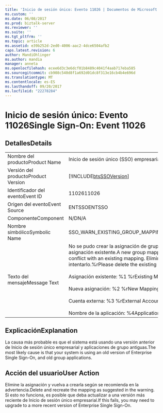 ```yaml
---
title: 'Inicio de sesión único: Evento 11026 | Documentos de Microsoft'
ms.custom: ''
ms.date: 06/08/2017
ms.prod: biztalk-server
ms.reviewer: ''
ms.suite: ''
ms.tgt_pltfrm: ''
ms.topic: article
ms.assetid: e39b252d-2ed0-4006-aac2-4dce6504afb2
caps.latest.revision: 6
author: MandiOhlinger
ms.author: mandia
manager: anneta
ms.openlocfilehash: ecee6d3c3e6dcf01b8489c4041f4aab717eba585
ms.sourcegitcommit: cb908c540d8f1a692d01dc8f313e16cb4b4e696d
ms.translationtype: MT
ms.contentlocale: es-ES
ms.lasthandoff: 09/20/2017
ms.locfileid: "22278284"
---
```

# <a name="single-sign-on-event-11026"></a><span data-ttu-id="95e39-102">Inicio de sesión único: Evento 11026</span><span class="sxs-lookup"><span data-stu-id="95e39-102">Single Sign-On: Event 11026</span></span>
## <a name="details"></a><span data-ttu-id="95e39-103">Detalles</span><span class="sxs-lookup"><span data-stu-id="95e39-103">Details</span></span>  
  
|||  
|-|-|  
|<span data-ttu-id="95e39-104">Nombre del producto</span><span class="sxs-lookup"><span data-stu-id="95e39-104">Product Name</span></span>|<span data-ttu-id="95e39-105">Inicio de sesión único (SSO) empresarial</span><span class="sxs-lookup"><span data-stu-id="95e39-105">Enterprise Single Sign-On</span></span>|  
|<span data-ttu-id="95e39-106">Versión del producto</span><span class="sxs-lookup"><span data-stu-id="95e39-106">Product Version</span></span>|[!INCLUDE[btsSSOVersion](../includes/btsssoversion-md.md)]|  
|<span data-ttu-id="95e39-107">Identificador del evento</span><span class="sxs-lookup"><span data-stu-id="95e39-107">Event ID</span></span>|<span data-ttu-id="95e39-108">11026</span><span class="sxs-lookup"><span data-stu-id="95e39-108">11026</span></span>|  
|<span data-ttu-id="95e39-109">Origen del evento</span><span class="sxs-lookup"><span data-stu-id="95e39-109">Event Source</span></span>|<span data-ttu-id="95e39-110">ENTSSO</span><span class="sxs-lookup"><span data-stu-id="95e39-110">ENTSSO</span></span>|  
|<span data-ttu-id="95e39-111">Componente</span><span class="sxs-lookup"><span data-stu-id="95e39-111">Component</span></span>|<span data-ttu-id="95e39-112">N/D</span><span class="sxs-lookup"><span data-stu-id="95e39-112">N/A</span></span>|  
|<span data-ttu-id="95e39-113">Nombre simbólico</span><span class="sxs-lookup"><span data-stu-id="95e39-113">Symbolic Name</span></span>|<span data-ttu-id="95e39-114">SSO_WARN_EXISTING_GROUP_MAPPING</span><span class="sxs-lookup"><span data-stu-id="95e39-114">SSO_WARN_EXISTING_GROUP_MAPPING</span></span>|  
|<span data-ttu-id="95e39-115">Texto del mensaje</span><span class="sxs-lookup"><span data-stu-id="95e39-115">Message Text</span></span>|<span data-ttu-id="95e39-116">No se pudo crear la asignación de grupo nueva debido a un conflicto con una asignación existente.</span><span class="sxs-lookup"><span data-stu-id="95e39-116">A new group mapping could not be created because there is a conflict with an existing mapping.</span></span> <span data-ttu-id="95e39-117">Elimine la asignación existente y vuelva a intentarlo.%r</span><span class="sxs-lookup"><span data-stu-id="95e39-117">Please delete the existing mapping and try again.%r</span></span><br /><br /> <span data-ttu-id="95e39-118">Asignación existente: %1 %r</span><span class="sxs-lookup"><span data-stu-id="95e39-118">Existing Mapping: %1%r</span></span><br /><br /> <span data-ttu-id="95e39-119">Nueva asignación: %2 %r</span><span class="sxs-lookup"><span data-stu-id="95e39-119">New Mapping: %2%r</span></span><br /><br /> <span data-ttu-id="95e39-120">Cuenta externa: %3 %r</span><span class="sxs-lookup"><span data-stu-id="95e39-120">External Account: %3%r</span></span><br /><br /> <span data-ttu-id="95e39-121">Nombre de la aplicación: %4</span><span class="sxs-lookup"><span data-stu-id="95e39-121">Application Name: %4</span></span>|  
  
## <a name="explanation"></a><span data-ttu-id="95e39-122">Explicación</span><span class="sxs-lookup"><span data-stu-id="95e39-122">Explanation</span></span>  
 <span data-ttu-id="95e39-123">La causa más probable es que el sistema está usando una versión anterior de Inicio de sesión único empresarial y aplicaciones de grupo antiguas.</span><span class="sxs-lookup"><span data-stu-id="95e39-123">The most likely cause is that your system is using an old version of Enterprise Single Sign-On, and old group applications.</span></span>  
  
## <a name="user-action"></a><span data-ttu-id="95e39-124">Acción del usuario</span><span class="sxs-lookup"><span data-stu-id="95e39-124">User Action</span></span>  
 <span data-ttu-id="95e39-125">Elimine la asignación y vuelva a crearla según se recomienda en la advertencia.</span><span class="sxs-lookup"><span data-stu-id="95e39-125">Delete and recreate the mapping as suggested in the warning.</span></span> <span data-ttu-id="95e39-126">Si esto no funciona, es posible que deba actualizar a una versión más reciente de Inicio de sesión único empresarial.</span><span class="sxs-lookup"><span data-stu-id="95e39-126">If this fails, you may need to upgrade to a more recent version of Enterprise Single Sign-On.</span></span>